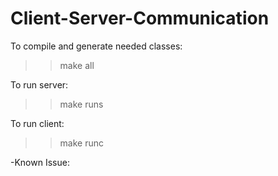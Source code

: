Client-Server-Communication
===========================
To compile and generate needed classes: 

>> make all

To run server:

>>make runs

To run client:

>> make runc

-Known Issue:
<bold>

